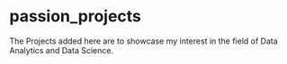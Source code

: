 # passion_projects

The Projects added here are to showcase my interest in the field of Data Analytics and Data Science. 
